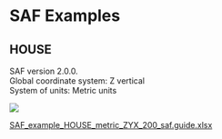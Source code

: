 # SAF Examples

## HOUSE&#x20;

SAF version 2.0.0.\
Global coordinate system: Z vertical\
System of units: Metric units

![](../.gitbook/assets/SAF\_examples\_House\_SAF\_200.png)


[SAF_example_HOUSE_metric_ZYX_200_saf.guide.xlsx](https://github.com/StructuralAnalysisFormat/gitbookdocumentation/files/7512607/SAF_example_HOUSE_metric_ZYX_200_saf.guide.xlsx)

